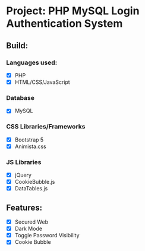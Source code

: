 # Project: PHP MySQL Login Authentication System

## Build:

### Languages used:

- [X] PHP
- [X] HTML/CSS/JavaScript

### Database

- [X] MySQL

### CSS Libraries/Frameworks

- [X] Bootstrap 5
- [X] Animista.css

### JS Libraries

- [X] jQuery
- [X] CookieBubble.js
- [X] DataTables.js

## Features:

- [X] Secured Web
- [X] Dark Mode
- [X] Toggle Password Visibility
- [X] Cookie Bubble
